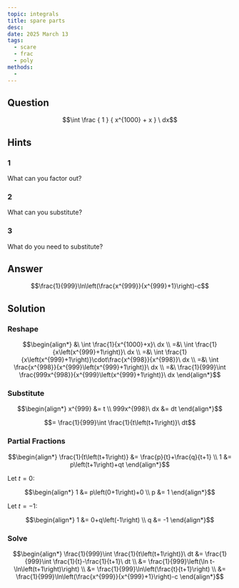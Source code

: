 ```yaml
---
topic: integrals
title: spare parts
desc: 
date: 2025 March 13
tags:
  - scare
  - frac
  - poly
methods:
  - 
---
```



## Question
```math
\int
  \frac
    { 1 }
    { x^{1000} + x }
\ dx
```


## Hints

### 1
What can you factor out?

### 2
What can you substitute?

### 3
What do you need to substitute?


## Answer
```math
\frac{1}{999}\ln\left(\frac{x^{999}}{x^{999}+1}\right)-c
```


## Solution

### Reshape
```math
\begin{align*}
  &\ \int \frac{1}{x^{1000}+x}\ dx
  \\ =&\ \int \frac{1}{x\left(x^{999}+1\right)}\ dx
  \\ =&\ \int \frac{1}{x\left(x^{999}+1\right)}\cdot\frac{x^{998}}{x^{998}}\ dx
  \\ =&\ \int \frac{x^{998}}{x^{999}\left(x^{999}+1\right)}\ dx
  \\ =&\ \frac{1}{999}\int \frac{999x^{998}}{x^{999}\left(x^{999}+1\right)}\ dx
\end{align*}
```

### Substitute
```math
\begin{align*}
  x^{999} &= t
  \\ 999x^{998}\ dx &= dt
\end{align*}
```

```math
= \frac{1}{999}\int \frac{1}{t\left(t+1\right)}\ dt
```

### Partial Fractions
```math
\begin{align*}
  \frac{1}{t\left(t+1\right)} &= \frac{p}{t}+\frac{q}{t+1}
  \\ 1 &= p\left(t+1\right)+qt
\end{align*}
```

Let $t = 0$:

```math
\begin{align*}
  1 &= p\left(0+1\right)+0
  \\ p &= 1
\end{align*}
```

Let $t = -1$:

```math
\begin{align*}
  1 &= 0+q\left(-1\right)
  \\ q &= -1
\end{align*}
```

### Solve
```math
\begin{align*}
  \frac{1}{999}\int \frac{1}{t\left(t+1\right)}\ dt
    &= \frac{1}{999}\int \frac{1}{t}-\frac{1}{t+1}\ dt
  \\ &= \frac{1}{999}\left(\ln t-\ln\left(t+1\right)\right)
  \\ &= \frac{1}{999}\ln\left(\frac{t}{t+1}\right)
  \\ &= \frac{1}{999}\ln\left(\frac{x^{999}}{x^{999}+1}\right)-c
\end{align*}
```
